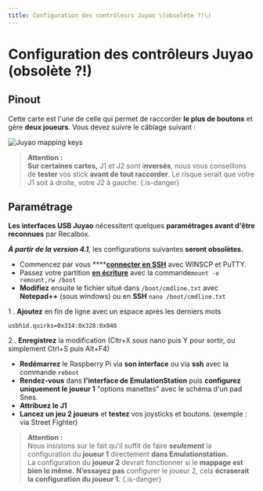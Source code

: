 ```yaml
---
title: Configuration des contrôleurs Juyao \(obsolète ?!\)
---
```


# Configuration des contrôleurs Juyao \(obsolète ?!\)

## Pinout <a id="pinout"></a>

Cette carte est l'une de celle qui permet de raccorder **le plus de boutons** et gère **deux joueurs**. Vous devez suivre le câblage suivant : ​

![Juyao mapping keys](http://image.dhgate.com/0x0/f2/albu/g2/M00/F2/A5/rBVaGlZhCQWAUlMrAAD1xDQpwYk580.jpg)


>**Attention :  
>Sur certaines cartes,** J1 et J2 sont i**nversés**, nous vous conseillons de **tester** vos stick **avant de tout raccorder**. Le risque serait que votre J1 soit à droite, votre J2 à gauche.
{.is-danger}

## Paramétrage <a id="parametrage"></a>

**Les interfaces USB Juyao** nécessitent quelques **paramétrages avant d'être reconnues** par Recalbox.

_**À partir de la version 4.1**,_ les configurations suivantes **seront obsolètes.**

* Commencez par vous ****[**connecter en SSH**](/v/francais/tutoriels/systeme/acces/acces-reseau-via-winscp) avec WINSCP et PuTTY.
* Passez votre partition [**en écriture**](/v/francais/tutoriels/systeme/acces/acceder-a-une-partition-en-ecriture) avec la commande`mount -o remount,rw /boot`  
* **Modifiez** ensuite le fichier situé dans `/boot/cmdline.txt` avec **Notepad++** \(sous windows\) ou en **SSH** `nano /boot/cmdline.txt`

1 . **Ajoutez** en fin de ligne avec un espace après les derniers mots

`usbhid.quirks=0x314:0x328:0x040`

2 . **Enregistrez** la modification \(Cltr+X sous nano puis Y pour sortir, ou simplement Ctrl+S puis Alt+F4\)

* **Redémarrez** le Raspberry Pi via **son interface** ou via **ssh** avec la commande `reboot`   
* **Rendez-vous** dans **l'interface de EmulationStation** puis **configurez uniquement le joueur 1** "options manettes" avec le schéma d'un pad Snes. 
* **Attribuez le J1** 
* **Lancez un jeu 2 joueurs** et **testez** vos joysticks et boutons. \(exemple : via Street Fighter\)


>**Attention :**  
>Nous insistons sur le fait qu'il suffit de faire _**seulement**_ la configuration du **joueur 1** directement **dans Emulationstation.**  
>La configuration du **joueur 2** devrait fonctionner si le **mappage est bien le même.** **N’essayez pas** configurer le joueur 2, cela **écraserait la configuration du joueur 1.**
{.is-danger}

